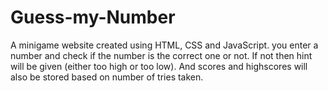 # Guess-my-Number
A minigame website created using HTML, CSS and JavaScript. you enter a number and check if the number is the correct one or not. If not then hint will be given (either too high or too low). And scores and highscores will also be stored based on number of tries taken.
